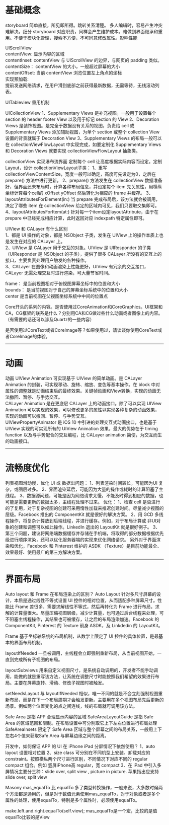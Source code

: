 





# 基础概念


storyboard   简单直接，所见即所得。跳转关系清楚。
多人编辑时，容易产生冲突难解决。细分 storyboard 对应职责，同样会产生维护成本。难做到界面继承和重用。不便于模块化管理，搜索不方便，不可同意修改属性。影响性能





UIScrollView  
contentView: 显示内容的区域  
contentInset: contentView 与 UIScrollView 的边界，与网页的 padding 类似。  
contentSize： contentView 的大小，一般超过屏幕的大小  
contentOffset: 当前 contentView 浏览位置左上角点的坐标  
实现预加载:  
提前发送网络请求，在用户滑到底部之前获得最新数据，无需等待，无线滚动列表。  


UITableview 重用机制


UICollectionView
1、Supplementary Views 是补充视图。一般用于设置每个 section 的 header footer View 以及用于标记 section 的 View
2、Decoration Views 是装饰视图。是完全于数据没有关系的视图，负责给 cell 或 Supplementary Views 添加辅助视图，为单个 section 或整个 collection View 设置的背景就属于  Decoration View
3、Supplementary Views 的布局一般可以在 collectionViewFlowLayout 中实现完成，如要定制化 Supplementary Views 和 Decoration Views 就要实现 collectionViewFlowLayout 抽象类。

collectionView 实现瀑布流界面
定制每个 cell 让高度根据实际内容而设定。定制 Layout，设计 collectionViewLayout子类：
1、重写 collectionViewContentSize，宽度一般可以确定，高度可先设定为0，之后在 prepare() 方法中进行更新。
2、prepare() 方法发生在 collectionView 数据准备好，但界面还未布局时，计算各种布局信息，并设定每个 item 先关属性，用横纵坐标计算每个cell的 xOffset yOffset 然后转化为相应的 frame 并缓存。
3、layoutAttributesForElement(in:) 当 prepare 完成布局后，该方法就会被调用，决定了哪些 item 在 collectionView 给定的区域内可见，我们只要取交集即可。
4、layoutAttributesForItem(at:) 针对每一个item设定layoutAttribute，由于在 prepare 中已经完成相应计算，此时返回对应 indexpath 特定属性即可。








UIView 和 CALayer 有什么区别  
1、都是 UI 操作的对象，都是 NSObject 子类，发生在 UIView 上的操作本质上也是发生在对应的 CALayer 上。  
2、UIView 是 CALayer 用于交互的对象。UIView 是 UIResponder 的子类（UIResponder 是 NSObject 的子类），提供了很多 CALayer 所没有的交互上的接口，主要负责处理用户触发的各种操作。  
3、CALayer 在图像和动画渲染上性能更好，UIView 有冗余的交互接口，CALayer 无需处理交互时进行渲染，可大量节省时间。   

frame： 是当前视图相对于俯视图屏幕坐标中的位置和大小  
bounds： 是当前视图对于自己的屏幕坐标系统中的位置和大小  
center 是当前视图在父视图坐标系统中中间的位置点  



Core开头的系列的内容。是否使用过CoreAnimation和CoreGraphics。UI框架和CA，CG框架的联系是什么？分别用CA和CG做过些什么动画或者图像上的内容。（有需要的话还可以涉及Quartz的一些内容）





是否使用过CoreText或者CoreImage等？如果使用过，请谈谈你使用CoreText或者CoreImage的体验。



---

# 动画 


动画
UIView Animation 可实现基于 UIView 的简单动画。是 CALayer Animation 的封装，可实现移动、旋转、缩放、变色等基本操作。在 block 中对属性的调整就是动画结束后的最终效果。关键帧动画和View转换，实现的动画无法撤回、暂停、与手势交互。  
CALayer Animation 是在更底层 CALayer 上的动画接口。除了可以实现 UIView Animation 可以实现的效果，可以修改更多的属性以实现各种复杂的动画效果，实现的动画可以撤回、暂停、与手势交互。  
UIViewPropertyAnimator 是 iOS 10 中引进的处理交互式动画接口，也是基于 UIView 实现的可实现所有的 UIView Animation 效果，最大的优势在于 timing function 以及与手势配合的交互编程，比 CALayer animation 简便，为交互而生的动画接口。





---

# 流畅度优化

列表视图滑动慢，优化
UI 或 数据出问题：
1、列表渲染时间较长，可能因为UI 复杂，或图层过多。
2、界面渲染延后，可能因为大量的操作或耗时的计算阻塞了主线程。
3、数据源问题，可能是因为网络请求太慢，不能及时得到相应的数据，也可能是需要更新的数据太多，主线程处理不过来。
优化：
1、检查 cell 是否进行的了复用，对于复杂视图的创建可采用惰性加载来推迟创建时间。尽量减少视图的层级。Facebook 推出的 ComponentKit 就是很好的解决方案。
2、用 GCD 多线程操作，将复杂计算放到后端线程，并进行缓存。例如，对于布局计算或 非UI对象的创建和调整可以如此操作。LinkedIn 退出的 LayoutKit 就是很好例子。
3、第三个问题，建议将网络端数据缓存并存储在手机端，将取得的部分数据根据优先级进行顺序渲染，还可以优化服务器端的实现来优化网络请求。
另外对于界面渲染和优化，Facebook 和 Pinterest 维护的 ASDK （Texture）是目前功能最全、效果最好、使用最广的第三方解决方案。





---

# 界面布局





Auto layout 和 Frame 在布局渲染上的区别？
Auto Layout 针对多尺寸屏幕的设计，本质是通过线性不等式设置 UI 控件的相对位置，从而适配多种屏幕尺寸。性能比 Frame 差很多，需要求解线性不等式，然后再转化为 Frame 进行布局，求解的计算量很大。尽量压缩视图层级，减少计算量，也可通过后台线程来处理，可不阻塞主线程操作，其结果也可被缓存，让之后的布局渲染加速。Facebook 的 ComponentKit, Pinterest 的 Texture 前身 ASDK，及 Linkdedin 的 LayoutKit。

Frame 基于坐标轴系统的布局机制，从数学上限定了 UI 控件的具体位置，是最基本的界面布局机制。
	


layoutIfNeeded  一旦被调用，主线程会立即强制重新布局，从当前视图开始，一直到完成所有子视图的布局。

layoutSubviews  用来自定义视图尺寸，是系统自动调用的，开发者不能手动调用，能做的就是重写该方法，让系统在调整尺寸时能按照我们希望的效果进行布局。主要在屏幕旋转、滑动、修改子视图时被触发。

setNeedsLayout 与 layoutIfNeeded  相似，唯一不同的就是不会立刻强制视图重新布局，而是在下一个布局周期才会触发更新。主要用在多个视图布局先后更新的场景。例如两个位置变化的点之间连线，线的布局就可调用该方法。
	
	


Safe Area 是指 APP 合理显示内容的区域
SafeAreaLayoutGuide 是指 Safe Area 的区域范围和限制。在布局设置中可分别取它上下左右位置进行布局处理
SafeAreaInsets 限定了 Safe Area 区域与整个屏幕之间的布局关系，一般用上下左右4个值来获取Safe Area 与屏幕边缘之间的距离。


开发中，如何保证 APP 的 UI 在 iPhone iPad 分屏情况下依然使用？
1、auto layout 设置相对位置
2、size class 可分别在不同机型上安装、卸载对应的 constraint。按照横纵两个尺寸进行区别，不同情况下对应不同的 regular compact 组合。例如 竖屏iPhone高 regular，宽 compact
3、在 iPad 中引入多屏情况主要分三种：slide over, split view , picture in picture. 苹果指出应支持 slide over, split view






Masony
mas_equalTo 比 equalTo 多了类型转换操作，一般来说，大多数时候两个方法都是通用的，但是对于数值元素使用mas_equalTo，对于对象或者是多个属性的处理，使用equalTo，特别是多个属性时，必须使用equalTo。

make.left.and.right.equalTo(self.view);
mas_equalTo是一个宏，比较的是值
equalTo比较的是View



